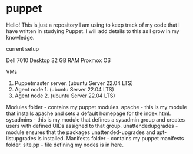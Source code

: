# puppet

Hello!
This is just a repository I am using to keep track of my code that I have written in studying Puppet. I will add details to this as I grow in my knowledge. 

current setup

Dell 7010 Desktop 
32 GB RAM
Proxmox OS

VMs
1. Puppetmaster server. (ubuntu Server 22.04 LTS)
2. Agent node 1. (ubuntu Server 22.04 LTS)
3. Agent node 2. (ubuntu Server 22.04 LTS)

Modules folder - contains my puppet modules.
    apache - this is my module that installs apache and sets a default homepage for the index.html.
    sysadmins - this is my module that defines a sysadmin group and creates users with defined UIDs assigned to that group.
    unattendedupgrades - module ensures that the packages unattended-upgrades and apt-listupgrades is installed.
Manifests folder - contains my puppet manifests folder. 
    site.pp - file defining my nodes is in here. 
    
  
